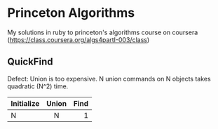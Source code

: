 Princeton Algorithms
====================

My solutions in ruby to princeton's algorithms course on coursera (https://class.coursera.org/algs4partI-003/class)

QuickFind
---
Defect: Union is too expensive.  N union commands on N objects takes quadratic (N^2) time.

| Initialize    | Union | Find  |
| ------------- |:-----:| -----:|
| N             | N     | 1     |

